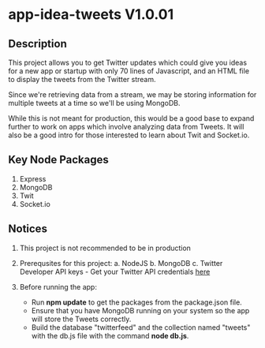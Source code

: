 # app-idea-tweets V1.0.01

## Description

This project allows you to get Twitter updates which could give you ideas for a new app or startup with only 70 lines of Javascript, and an HTML file to display the tweets from the Twitter stream. 

Since we're retrieving data from a stream, we may be storing information for multiple tweets at a time so we'll be using MongoDB. 

While this is not meant for production, this would be a good base to expand further to work on apps which involve analyzing data from Tweets. It will also be a good intro for those interested to learn about Twit and Socket.io.  

## Key Node Packages

1. Express
2. MongoDB
3. Twit 
4. Socket.io

## Notices 
1. This project is not recommended to be in production

2. Prerequsites for this project:
   a. NodeJS 
   b. MongoDB
   c. Twitter Developer API keys - Get your Twitter API credentials <a href="https://developer.twitter.com/" target="_blank">here</a> 

3. Before running the app: 
   - Run <b>npm update</b> to get the packages from the package.json file. 
   - Ensure that you have MongoDB running on your system so the app will store the Tweets correctly. 
   - Build the database "twitterfeed" and the collection named "tweets" with the db.js file with the command <b>node db.js</b>. 